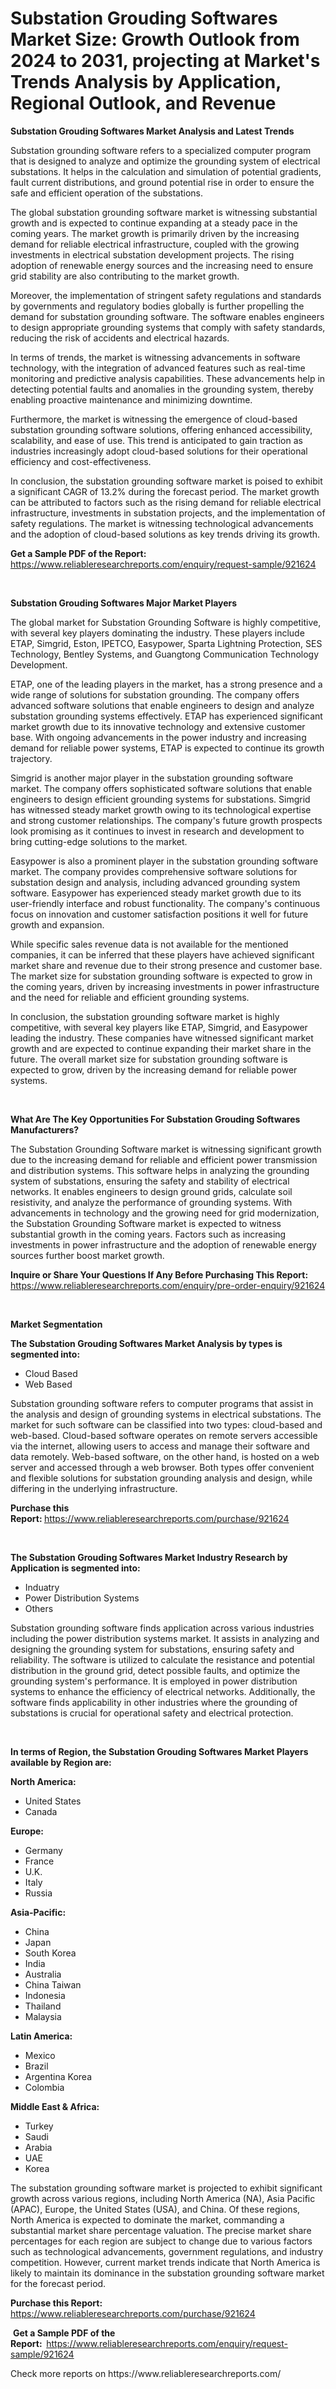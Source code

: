 <p><h1>Substation Grouding Softwares Market Size: Growth Outlook from 2024 to 2031, projecting at Market's Trends Analysis by Application, Regional Outlook, and Revenue</h1></p><p><strong>Substation Grouding Softwares Market Analysis and Latest Trends</strong></p>
<p><p>Substation grounding software refers to a specialized computer program that is designed to analyze and optimize the grounding system of electrical substations. It helps in the calculation and simulation of potential gradients, fault current distributions, and ground potential rise in order to ensure the safe and efficient operation of the substations.</p><p>The global substation grounding software market is witnessing substantial growth and is expected to continue expanding at a steady pace in the coming years. The market growth is primarily driven by the increasing demand for reliable electrical infrastructure, coupled with the growing investments in electrical substation development projects. The rising adoption of renewable energy sources and the increasing need to ensure grid stability are also contributing to the market growth.</p><p>Moreover, the implementation of stringent safety regulations and standards by governments and regulatory bodies globally is further propelling the demand for substation grounding software. The software enables engineers to design appropriate grounding systems that comply with safety standards, reducing the risk of accidents and electrical hazards.</p><p>In terms of trends, the market is witnessing advancements in software technology, with the integration of advanced features such as real-time monitoring and predictive analysis capabilities. These advancements help in detecting potential faults and anomalies in the grounding system, thereby enabling proactive maintenance and minimizing downtime.</p><p>Furthermore, the market is witnessing the emergence of cloud-based substation grounding software solutions, offering enhanced accessibility, scalability, and ease of use. This trend is anticipated to gain traction as industries increasingly adopt cloud-based solutions for their operational efficiency and cost-effectiveness.</p><p>In conclusion, the substation grounding software market is poised to exhibit a significant CAGR of 13.2% during the forecast period. The market growth can be attributed to factors such as the rising demand for reliable electrical infrastructure, investments in substation projects, and the implementation of safety regulations. The market is witnessing technological advancements and the adoption of cloud-based solutions as key trends driving its growth.</p></p>
<p><strong>Get a Sample PDF of the Report:&nbsp;</strong> <a href="https://www.reliableresearchreports.com/enquiry/request-sample/921624">https://www.reliableresearchreports.com/enquiry/request-sample/921624</a></p>
<p>&nbsp;</p>
<p><strong>Substation Grouding Softwares Major Market Players</strong></p>
<p><p>The global market for Substation Grounding Software is highly competitive, with several key players dominating the industry. These players include ETAP, Simgrid, Eston, IPETCO, Easypower, Sparta Lightning Protection, SES Technology, Bentley Systems, and Guangtong Communication Technology Development.</p><p>ETAP, one of the leading players in the market, has a strong presence and a wide range of solutions for substation grounding. The company offers advanced software solutions that enable engineers to design and analyze substation grounding systems effectively. ETAP has experienced significant market growth due to its innovative technology and extensive customer base. With ongoing advancements in the power industry and increasing demand for reliable power systems, ETAP is expected to continue its growth trajectory.</p><p>Simgrid is another major player in the substation grounding software market. The company offers sophisticated software solutions that enable engineers to design efficient grounding systems for substations. Simgrid has witnessed steady market growth owing to its technological expertise and strong customer relationships. The company's future growth prospects look promising as it continues to invest in research and development to bring cutting-edge solutions to the market.</p><p>Easypower is also a prominent player in the substation grounding software market. The company provides comprehensive software solutions for substation design and analysis, including advanced grounding system software. Easypower has experienced steady market growth due to its user-friendly interface and robust functionality. The company's continuous focus on innovation and customer satisfaction positions it well for future growth and expansion.</p><p>While specific sales revenue data is not available for the mentioned companies, it can be inferred that these players have achieved significant market share and revenue due to their strong presence and customer base. The market size for substation grounding software is expected to grow in the coming years, driven by increasing investments in power infrastructure and the need for reliable and efficient grounding systems.</p><p>In conclusion, the substation grounding software market is highly competitive, with several key players like ETAP, Simgrid, and Easypower leading the industry. These companies have witnessed significant market growth and are expected to continue expanding their market share in the future. The overall market size for substation grounding software is expected to grow, driven by the increasing demand for reliable power systems.</p></p>
<p>&nbsp;</p>
<p><strong>What Are The Key Opportunities For Substation Grouding Softwares Manufacturers?</strong></p>
<p><p>The Substation Grounding Software market is witnessing significant growth due to the increasing demand for reliable and efficient power transmission and distribution systems. This software helps in analyzing the grounding system of substations, ensuring the safety and stability of electrical networks. It enables engineers to design ground grids, calculate soil resistivity, and analyze the performance of grounding systems. With advancements in technology and the growing need for grid modernization, the Substation Grounding Software market is expected to witness substantial growth in the coming years. Factors such as increasing investments in power infrastructure and the adoption of renewable energy sources further boost market growth.</p></p>
<p><strong>Inquire or Share Your Questions If Any Before Purchasing This Report:</strong> <a href="https://www.reliableresearchreports.com/enquiry/pre-order-enquiry/921624">https://www.reliableresearchreports.com/enquiry/pre-order-enquiry/921624</a></p>
<p>&nbsp;</p>
<p><strong>Market Segmentation</strong></p>
<p><strong>The Substation Grouding Softwares Market Analysis by types is segmented into:</strong></p>
<p><ul><li>Cloud Based</li><li>Web Based</li></ul></p>
<p><p>Substation grounding software refers to computer programs that assist in the analysis and design of grounding systems in electrical substations. The market for such software can be classified into two types: cloud-based and web-based. Cloud-based software operates on remote servers accessible via the internet, allowing users to access and manage their software and data remotely. Web-based software, on the other hand, is hosted on a web server and accessed through a web browser. Both types offer convenient and flexible solutions for substation grounding analysis and design, while differing in the underlying infrastructure.</p></p>
<p><strong>Purchase this Report:&nbsp;</strong><a href="https://www.reliableresearchreports.com/purchase/921624">https://www.reliableresearchreports.com/purchase/921624</a></p>
<p>&nbsp;</p>
<p><strong>The Substation Grouding Softwares Market Industry Research by Application is segmented into:</strong></p>
<p><ul><li>Induatry</li><li>Power Distribution Systems</li><li>Others</li></ul></p>
<p><p>Substation grounding software finds application across various industries including the power distribution systems market. It assists in analyzing and designing the grounding system for substations, ensuring safety and reliability. The software is utilized to calculate the resistance and potential distribution in the ground grid, detect possible faults, and optimize the grounding system's performance. It is employed in power distribution systems to enhance the efficiency of electrical networks. Additionally, the software finds applicability in other industries where the grounding of substations is crucial for operational safety and electrical protection.</p></p>
<p>&nbsp;</p>
<p><strong>In terms of Region, the Substation Grouding Softwares Market Players available by Region are:</strong></p>
<p>
    <p> <strong> North America: </strong>
        <ul>
            <li>United States</li>
            <li>Canada</li>
        </ul>
        </p> 
    <p> <strong> Europe: </strong>
        <ul>
            <li>Germany</li>
            <li>France</li>
            <li>U.K.</li>
            <li>Italy</li>
            <li>Russia</li>
        </ul>
        </p> 
    <p> <strong> Asia-Pacific: </strong>
        <ul>
            <li>China</li>
            <li>Japan</li>
            <li>South Korea</li>
            <li>India</li>
            <li>Australia</li>
            <li>China Taiwan</li>
            <li>Indonesia</li>
            <li>Thailand</li>
            <li>Malaysia</li>
        </ul>
        </p> 
    <p> <strong> Latin America: </strong>
        <ul>
            <li>Mexico</li>
            <li>Brazil</li>
            <li>Argentina Korea</li>
            <li>Colombia</li>
        </ul>
        </p> 
    <p> <strong> Middle East & Africa: </strong>
        <ul>
            <li>Turkey</li>
            <li>Saudi</li>
            <li>Arabia</li>
            <li>UAE</li>
            <li>Korea</li>
        </ul>
    </p>
    </p>
<p><p>The substation grounding software market is projected to exhibit significant growth across various regions, including North America (NA), Asia Pacific (APAC), Europe, the United States (USA), and China. Of these regions, North America is expected to dominate the market, commanding a substantial market share percentage valuation. The precise market share percentages for each region are subject to change due to various factors such as technological advancements, government regulations, and industry competition. However, current market trends indicate that North America is likely to maintain its dominance in the substation grounding software market for the forecast period.</p></p>
<p><strong>Purchase this Report: </strong><a href="https://www.reliableresearchreports.com/purchase/921624">https://www.reliableresearchreports.com/purchase/921624</a></p>
<p>&nbsp;<strong>Get a Sample PDF of the Report:&nbsp;&nbsp;</strong><a href="https://www.reliableresearchreports.com/enquiry/request-sample/921624">https://www.reliableresearchreports.com/enquiry/request-sample/921624</a></p>
<p><strong></strong></p>
<p>Check more reports on https://www.reliableresearchreports.com/</p>